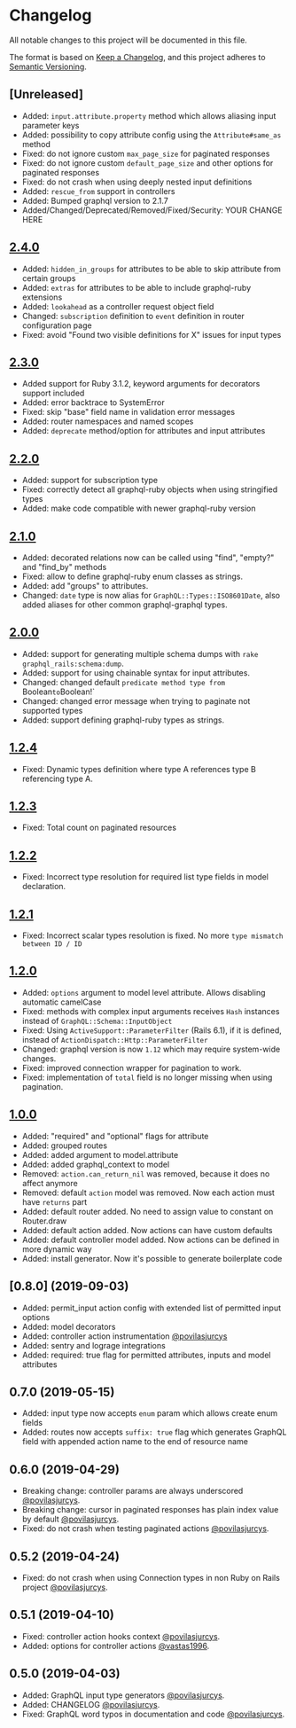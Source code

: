 # Changelog

All notable changes to this project will be documented in this file.

The format is based on [Keep a Changelog](https://keepachangelog.com/en/1.0.0/),
and this project adheres to [Semantic Versioning](https://semver.org/spec/v2.0.0.html).

## [Unreleased]

* Added: `input.attribute.property` method which allows aliasing input parameter keys
* Added: possibility to copy attribute config using the `Attribute#same_as` method
* Fixed: do not ignore custom `max_page_size` for paginated responses
* Fixed: do not ignore custom `default_page_size` and other options for paginated responses
* Fixed: do not crash when using deeply nested input definitions
* Added: `rescue_from` support in controllers
* Added: Bumped graphql version to 2.1.7
* Added/Changed/Deprecated/Removed/Fixed/Security: YOUR CHANGE HERE

## [2.4.0](2023-27-25)

* Added: `hidden_in_groups` for attributes to be able to skip attribute from certain groups
* Added: `extras` for attributes to be able to include graphql-ruby extensions
* Added: `lookahead` as a controller request object field
* Changed: `subscription` definition to `event` definition in router configuration page
* Fixed: avoid "Found two visible definitions for X" issues for input types

## [2.3.0](2022-11-25)

* Added support for Ruby 3.1.2, keyword arguments for decorators support included
* Added: error backtrace to SystemError
* Fixed: skip "base" field name in validation error messages
* Added: router namespaces and named scopes
* Added: `deprecate` method/option for attributes and input attributes

## [2.2.0](2022-01-25)

* Added: support for subscription type
* Fixed: correctly detect all graphql-ruby objects when using stringified types
* Added: make code compatible with newer graphql-ruby version

## [2.1.0](2022-01-12)

* Added: decorated relations now can be called using "find", "empty?" and "find_by" methods
* Fixed: allow to define graphql-ruby enum classes as strings.
* Added: add "groups" to attributes.
* Changed: `date` type is now alias for `GraphQL::Types::ISO8601Date`, also added aliases for other common graphql-graphql types.

## [2.0.0](2021-12-03)

* Added: support for generating multiple schema dumps with `rake graphql_rails:schema:dump`.
* Added: support for using chainable syntax for input attributes.
* Changed: changed default `predicate method type from `Boolean` to `Boolean!`
* Changed: changed error message when trying to paginate not supported types
* Added: support defining graphql-ruby types as strings.

## [1.2.4](2021-05-05)

* Fixed: Dynamic types definition where type A references type B referencing type A.

## [1.2.3](2021-04-12)

* Fixed: Total count on paginated resources

## [1.2.2](2021-02-19)

* Fixed: Incorrect type resolution for required list type fields in model declaration.

## [1.2.1](2021-02-17)

* Fixed: Incorrect scalar types resolution is fixed. No more `type mismatch between ID / ID`

## [1.2.0](2021-02-15)

* Added: `options` argument to model level attribute. Allows disabling automatic camelCase
* Fixed: methods with complex input arguments receives `Hash` instances instead of `GraphQL::Schema::InputObject`
* Fixed: Using `ActiveSupport::ParameterFilter` (Rails 6.1), if it is defined, instead of `ActionDispatch::Http::ParameterFilter`
* Changed: graphql version is now `1.12` which may require system-wide changes.
* Fixed: improved connection wrapper for pagination to work.
* Fixed: implementation of `total` field is no longer missing when using pagination.


## [1.0.0](2020-02-07)

* Added: "required" and "optional" flags for attribute
* Added: grouped routes
* Added: added argument to model.attribute
* Added: added graphql_context to model
* Removed: `action.can_return_nil` was removed, because it does no affect anymore
* Removed: default `action` model was removed. Now each action must have `returns` part
* Added: default router added. No need to assign value to constant on Router.draw
* Added: default action added. Now actions can have custom defaults
* Added: default controller model added. Now actions can be defined in more dynamic way
* Added: install generator. Now it's possible to generate boilerplate code

## [0.8.0] (2019-09-03)

* Added: permit_input action config with extended list of permitted input options
* Added: model decorators
* Added: controller action instrumentation [@povilasjurcys](https://github.com/povilasjurcys)
* Added: sentry and lograge integrations
* Added: required: true flag for permitted attributes, inputs and model attributes

## 0.7.0 (2019-05-15)

* Added: input type now accepts `enum` param which allows create enum fields
* Added: routes now accepts `suffix: true` flag which generates GraphQL field with appended action name to the end of resource name

## 0.6.0 (2019-04-29)

* Breaking change: controller params are always underscored [@povilasjurcys](https://github.com/povilasjurcys).
* Breaking change: cursor in paginated responses has plain index value by default [@povilasjurcys](https://github.com/povilasjurcys).
* Fixed: do not crash when testing paginated actions [@povilasjurcys](https://github.com/povilasjurcys).

## 0.5.2 (2019-04-24)

* Fixed: do not crash when using Connection types in non Ruby on Rails project [@povilasjurcys](https://github.com/povilasjurcys).

## 0.5.1 (2019-04-10)

* Fixed: controller action hooks context [@povilasjurcys](https://github.com/povilasjurcys).
* Added: options for controller actions [@vastas1996](https://github.com/vastas1996).

## 0.5.0 (2019-04-03)

* Added: GraphQL input type generators [@povilasjurcys](https://github.com/povilasjurcys).
* Added: CHANGELOG [@povilasjurcys](https://github.com/povilasjurcys).
* Fixed: GraphQL word typos in documentation and code [@povilasjurcys](https://github.com/povilasjurcys).
